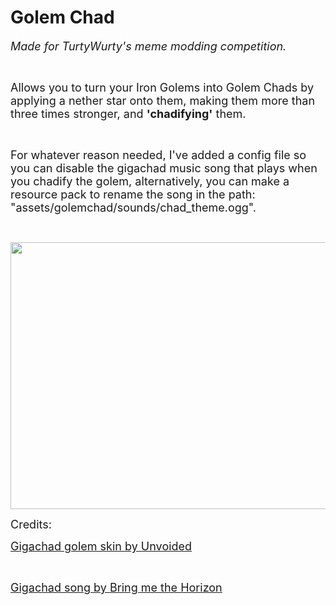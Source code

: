 <h1>Golem Chad</h1>
<p><span style="font-size: 18px;"><em>Made for TurtyWurty's meme modding competition.</em></span></p>
<p>&nbsp;</p>
<p><span style="font-size: 18px;">Allows you to turn your Iron Golems into Golem Chads by applying a nether star onto them, making them more than three times stronger, and <strong>'chadifying'</strong> them.</span></p>
<p>&nbsp;</p>
<p><span style="font-size: 18px;">For whatever reason needed, I've added a config file so you can disable the gigachad music song that plays when you chadify the golem, alternatively, you can make a resource pack to rename the song in the path: "assets/golemchad/sounds/chad_theme.ogg".</span></p>
<p>&nbsp;</p>
<img src="https://media.forgecdn.net/attachments/651/724/2023-04-24_22.png" alt="" width="759" height="427">
<p><span style="font-size: 18px;">Credits:</span></p>
<p><a style="font-size: 18px;" href="https://www.planetminecraft.com/mob-skin/the-giga-chad-golem/">Gigachad golem skin by Unvoided</a></p>
<p>&nbsp;</p>
<p><a style="font-size: 18px;" href="https://www.youtube.com/watch?v=QJJYpsA5tv8" target="_blank" rel="noopener noreferrer">Gigachad song by Bring me the Horizon</a></p>
<p>&nbsp;</p>
<p>&nbsp;</p>
